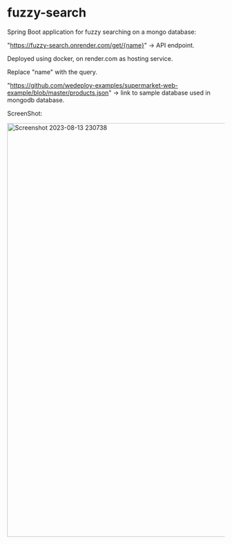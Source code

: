 # fuzzy-search

Spring Boot application for fuzzy searching on a mongo database:

"https://fuzzy-search.onrender.com/get/{name}" -> API endpoint.

Deployed using docker, on render.com as hosting service.

Replace "name" with the query.

"https://github.com/wedeploy-examples/supermarket-web-example/blob/master/products.json" -> link to sample database used in mongodb database.

ScreenShot:

<img width="959" alt="Screenshot 2023-08-13 230738" src="https://github.com/bhanusingh008/fuzzy-search/assets/122738012/f21e4248-19c6-4240-b87b-c3b083dcc395">
